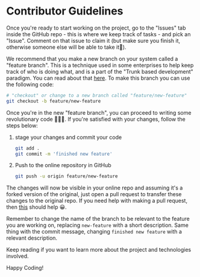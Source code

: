 # Contributor Guidelines

Once you're ready to start working on the project, go to the "Issues" tab inside the GitHub repo - this is where we keep track of tasks - and pick an "Issue". Comment on that issue to claim it (but make sure you finish it, otherwise someone else will be able to take it😬).

We recommend that you make a new branch on your system called a "feature branch". This is a technique used in some enterprises to help keep track of who is doing what, and is a part of the "Trunk based development" paradigm. You can read about that [here](https://www.atlassian.com/continuous-delivery/continuous-integration/trunk-based-development). To make this branch you can use the following code:

```sh
# "checkout" or change to a new branch called "feature/new-feature"
git checkout -b feature/new-feature
```

Once you're in the new "feature branch", you can proceed to writing some revolutionary code 👨‍💻😎. If you're satisfied with your changes, follow the steps below:

1. stage your changes and commit your code

   ```sh
   git add .
   git commit -m 'finished new feature'
   ```

2. Push to the online repository in GitHub

   ```sh
   git push -u origin feature/new-feature
   ```

The changes will now be visible in your online repo and assuming it's a forked version of the original, just open a pull request to transfer these changes to the original repo. If you need help with making a pull request, then [this](https://docs.github.com/en/pull-requests/collaborating-with-pull-requests/proposing-changes-to-your-work-with-pull-requests/creating-a-pull-request) should help 😀.

Remember to change the name of the branch to be relevant to the feature you are working on, replacing `new-feature` with a short description. Same thing with the commit message, changing `finished new feature` with a relevant description.

Keep reading if you want to learn more about the project and technologies involved.

Happy Coding!
